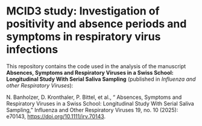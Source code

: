 # MCID3 study: Investigation of positivity and absence periods and symptoms in respiratory virus infections
This repository contains the code used in the analysis of the manuscript **Absences, Symptoms and Respiratory Viruses in a Swiss School: Longitudinal Study With Serial Saliva Sampling** (published in *Influenza and other Respiratory Viruses*):

N. Banholzer, D. Kronthaler, P. Bittel, et al., “ Absences, Symptoms and Respiratory Viruses in a Swiss School: Longitudinal Study With Serial Saliva Sampling,” Influenza and Other Respiratory Viruses 19, no. 10 (2025): e70143, https://doi.org/10.1111/irv.70143. 
